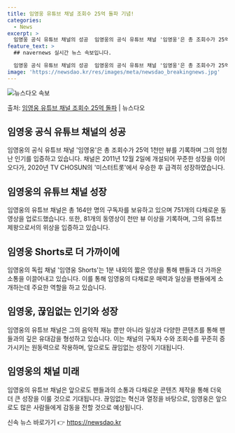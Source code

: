 ```yaml
---
title: 임영웅 유튜브 채널 조회수 25억 돌파 기념!
categories:
  - News
excerpt: >
  임영웅 공식 유튜브 채널의 성공  임영웅의 공식 유튜브 채널 '임영웅'은 총 조회수가 25억 1천만 뷰를 달…
feature_text: >
  ## navernews 실시간 뉴스 속보입니다.

  임영웅 공식 유튜브 채널의 성공  임영웅의 공식 유튜브 채널 '임영웅'은 총 조회수가 25억 1천만 뷰를 달…
image: 'https://newsdao.kr/res/images/meta/newsdao_breakingnews.jpg'
---
```


![뉴스다오 속보](https://newsdao.kr/res/images/meta/newsdao_breakingnews.jpg)

<p>출처: <a href="https://newsdao.kr/4489" rel="dofollow">임영웅 유튜브 채널 조회수 25억 돌파</a> | 뉴스다오</p>

<h2 data-ke-size="size26">임영웅 공식 유튜브 채널의 성공</h2>
임영웅의 공식 유튜브 채널 '임영웅'은 총 조회수가 25억 1천만 뷰를 기록하며 그의 엄청난 인기를 입증하고 있습니다. 채널은 2011년 12월 2일에 개설되어 꾸준한 성장을 이어오다가, 2020년 TV CHOSUN의 '미스터트롯'에서 우승한 후 급격히 성장하였습니다.

<h2 data-ke-size="size26">임영웅의 유튜브 채널 성장</h2>
임영웅의 유튜브 채널은 총 164만 명의 구독자를 보유하고 있으며 751개의 다채로운 동영상을 업로드했습니다. 또한, 81개의 동영상이 천만 뷰 이상을 기록하며, 그의 유튜브 제왕으로서의 위상을 입증하고 있습니다.

<h2 data-ke-size="size26">임영웅 Shorts로 더 가까이에</h2>
임영웅의 독립 채널 '임영웅 Shorts'는 1분 내외의 짧은 영상을 통해 팬들과 더 가까운 소통을 이끌어내고 있습니다. 이를 통해 임영웅의 다채로운 매력과 일상을 팬들에게 소개하는데 주요한 역할을 하고 있습니다.

<h2 data-ke-size="size26">임영웅, 끊임없는 인기와 성장</h2>
임영웅의 유튜브 채널은 그의 음악적 재능 뿐만 아니라 일상과 다양한 콘텐츠를 통해 팬들과의 깊은 유대감을 형성하고 있습니다. 이는 채널의 구독자 수와 조회수를 꾸준히 증가시키는 원동력으로 작용하며, 앞으로도 끊임없는 성장이 기대됩니다.

<h2 data-ke-size="size26">임영웅의 채널 미래</h2>
임영웅의 유튜브 채널은 앞으로도 팬들과의 소통과 다채로운 콘텐츠 제작을 통해 더욱 더 큰 성장을 이룰 것으로 기대됩니다. 끊임없는 혁신과 열정을 바탕으로, 임영웅은 앞으로도 많은 사람들에게 감동을 전할 것으로 예상됩니다. 

신속 뉴스 바로가기 👉 <a href="https://newsdao.kr" rel="dofollow">https://newsdao.kr</a>


